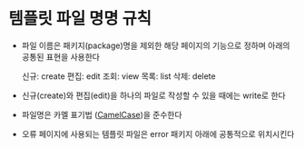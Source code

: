 템플릿 파일 명명 규칙
====================

* 파일 이름은 패키지(package)명을 제외한 해당 페이지의 기능으로 정하며 아래의 공통된 표현을 사용한다

  신규: create
  편집: edit
  조회: view
  목록: list
  삭제: delete
  
* 신규(create)와 편집(edit)을 하나의 파일로 작성할 수 있을 때에는 write로 한다
* 파일명은 카멜 표기법 ([CamelCase](http://en.wikipedia.org/wiki/CamelCase))을 준수한다
* 오류 페이지에 사용되는 템플릿 파일은 error 패키지 아래에 공통적으로 위치시킨다
